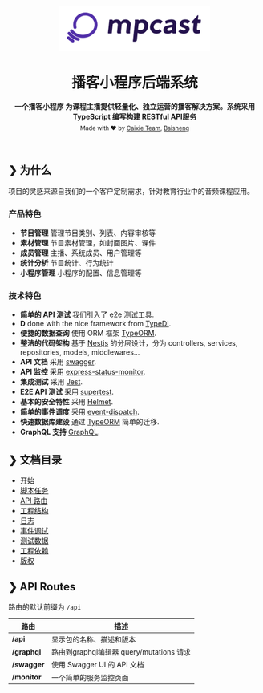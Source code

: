 <p align="center">
  <img src="./Mpcast-logo__full.png" alt="Mpcast" width="300" />
</p>

<h1 align="center">播客小程序后端系统</h1>

<p align="center">
  <b>
  一个播客小程序
  为课程主播提供轻量化、独立运营的播客解决方案。系统采用 TypeScript 编写构建 RESTful API服务</b></br>
  <sub>Made with ❤️ by <a href="https://github.com/caixie-team">Caixie Team</a>, <a href="https://baisheng.me">Baisheng</a>
</p>

<br />

## ❯ 为什么

项目的灵感来源自我们的一个客户定制需求，针对教育行业中的音频课程应用。

### 产品特色

- **节目管理** 管理节目类别、列表、内容审核等
- **素材管理** 节目素材管理，如封面图片、课件
- **成员管理** 主播、系统成员、用户管理等
- **统计分析** 节目统计、行为统计
- **小程序管理** 小程序的配置、信息管理等

### 技术特色

- **简单的 API 测试** 我们引入了 e2e 测试工具.
- **D** done with the nice framework from [TypeDI](https://github.com/pleerock/typedi).
- **便捷的数据查询** 使用 ORM 框架 [TypeORM](https://github.com/typeorm/typeorm).
- **整洁的代码架构** 基于 [Nestjs](https://https://nestjs.com) 的分层设计，分为 controllers, services, repositories, models, middlewares...
- **API 文档** 采用 [swagger](http://swagger.io/).
- **API 监控** 采用 [express-status-monitor](https://github.com/RafalWilinski/express-status-monitor).
- **集成测试** 采用 [Jest](https://facebook.github.io/jest).
- **E2E API 测试** 采用 [supertest](https://github.com/visionmedia/supertest).
- **基本的安全特性** 采用 [Helmet](https://helmetjs.github.io/).
- **简单的事件调度** 采用 [event-dispatch](https://github.com/pleerock/event-dispatch).
- **快速数据库建设** 通过 [TypeORM](https://github.com/typeorm/typeorm) 简单的迁移.
- **GraphQL 支持** [GraphQL](http://graphql.org/).

## ❯ 文档目录

- [开始](#-getting-started)
- [脚本任务](#-scripts-and-tasks)
- [API 路由](#-api-routes)
- [工程结构](#-project-structure)
- [日志](#-logging)
- [事件调试](#-event-dispatching)
- [测试数据](#-seeding)
- [工程依赖](#-related-projects)
- [版权](#-license)

## ❯ API Routes

路由的默认前缀为 `/api`

| 路由            | 描述         |
| -------------- | ----------- |
| **/api**       | 显示包的名称、描述和版本 |
| **/graphql**   | 路由到graphql编辑器 query/mutations 请求 |
| **/swagger**   | 使用 Swagger UI 的 API 文档 |
| **/monitor**   | 一个简单的服务监控页面 |
